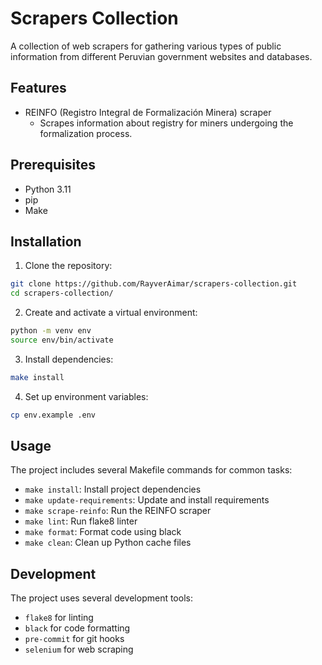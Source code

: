 # Scrapers Collection

A collection of web scrapers for gathering various types of public information from different Peruvian government websites and databases.

## Features

- REINFO (Registro Integral de Formalización Minera) scraper
  - Scrapes information about registry for miners undergoing the formalization process.

## Prerequisites

- Python 3.11
- pip
- Make

## Installation

1. Clone the repository:
```bash
git clone https://github.com/RayverAimar/scrapers-collection.git
cd scrapers-collection/
```

2. Create and activate a virtual environment:
```bash
python -m venv env
source env/bin/activate
```

3. Install dependencies:
```bash
make install
```

4. Set up environment variables:
```bash
cp env.example .env
```

## Usage

The project includes several Makefile commands for common tasks:

- `make install`: Install project dependencies
- `make update-requirements`: Update and install requirements
- `make scrape-reinfo`: Run the REINFO scraper
- `make lint`: Run flake8 linter
- `make format`: Format code using black
- `make clean`: Clean up Python cache files

## Development

The project uses several development tools:
- `flake8` for linting
- `black` for code formatting
- `pre-commit` for git hooks
- `selenium` for web scraping

